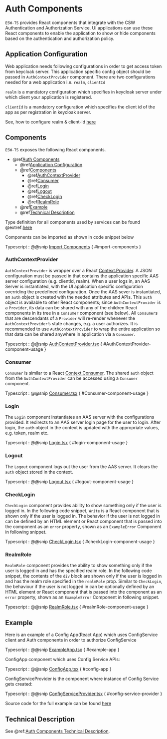 # Auth Components

`ESW-TS` provides React components that integrate with the CSW
Authentication and Authorization Service. UI applications can use these React components to
enable the application to show or hide components based on the authentication and authorization policy.

## Application Configuration

Web application needs following configurations in order to get access token from keycloak server. This application specific
config object should be passed in `AuthContextProvider` component. There are two configurations needed for a web application
i.e. `realm`, `clientId`

`realm` is a mandatory configuration which specifies in keycloak server under which client your application is registered.

`clientId` is a mandatory configuration which specifies the client id of the app as per registration
in keycloak server.

See, how to configure realm & client-id [here](../common/getting-started.md#ui-app-configuration-for-esw-ts)

## Components

`ESW-TS` exposes the following React components.

- @ref[Auth Components](#auth-components)
  - @ref[Application Configuration](#application-configuration)
  - @ref[Components](#components)
    - @ref[AuthContextProvider](#authcontextprovider)
    - @ref[Consumer](#consumer)
    - @ref[Login](#login)
    - @ref[Logout](#logout)
    - @ref[CheckLogin](#checklogin)
    - @ref[RealmRole](#realmrole)
  - @ref[Example](#example)
  - @ref[Technical Description](#technical-description)

Type definition for all components used by services can be found @extref:[here](ts-docs:modules/components.html)

Components can be imported as shown in code snippet below

Typescript
:   @@snip [Import Components](../../../../example/src/components/NavComponent.tsx) { #import-components }

### AuthContextProvider

`AuthContextProvider` is wrapper over a React [Context.Provider](https://reactjs.org/docs/context.html#contextprovider).
A JSON configuration must be passed in that contains the application specific AAS server configuration
(e.g. clientId, realm). When a user logs in, an AAS Server is instantiated, with the UI application specific
configuration overriding the predefined configuration.
Once the AAS sever is instantiated, an `auth` object is created with the needed attributes and APIs. This `auth` object
is available to other React components; since `AuthContextProvider` is a `Provider`, its data can be shared with any of
the children React components in its tree in a `Consumer` component (see below). All `Consumer`s that are
descendants of a `Provider` will re-render whenever the `AuthContextProvider`’s state changes, e.g. a user authorizes.
It is recommended to use `AuthContextProvider` to wrap the entire application so that data can be shared anywhere in
application via a `Consumer`.

Typescript
:   @@snip [AuthContextProvider.tsx](../../../../example/src/components/ExampleApp.tsx) { #AuthContextProvider-component-usage }

### Consumer

`Consumer` is similar to a React [Context.Consumer](https://reactjs.org/docs/context.html#contextconsumer).
The shared `auth` object from the `AuthContextProvider` can be accessed using a `Consumer` component.

Typescript
:   @@snip [Consumer.tsx](../../../../example/src/components/Read.tsx) { #Consumer-component-usage }

### Login

The `Login` component instantiates an AAS server with the configurations provided. It redirects to an AAS server login page
for the user to login. After login, the `auth` object in the context is updated with the appropriate values,
e.g. token, realm etc.

Typescript
:   @@snip [Login.tsx](../../../../example/src/components/NavComponent.tsx) { #login-component-usage }

### Logout

The `Logout` component logs out the user from the AAS server. It clears the `auth` object stored in the context.

Typescript
:   @@snip [Logout.tsx](../../../../example/src/components/NavComponent.tsx) { #logout-component-usage }

### CheckLogin

`CheckLogin` component provides ability to show something only if the user is logged in.
In the following code snippet, `Write` is a React component that is shown only if the user is logged in.
The behavior if the user is not logged in can be defined by an HTML element or React component that is
passed into the component as an `error` property, shown as an `ExampleError` Component in following snippet.

Typescript
:   @@snip [CheckLogin.tsx](../../../../example/src/components/ExampleApp.tsx) { #checkLogin-component-usage }

### RealmRole

`RealmRole` component provides the ability to show something only if the user is logged in and has the specified realm role.
In the following code snippet, the contents of the `div` block are shown only if the user is logged in and
has the realm role specified in the `realmRole` prop.  Similar to `CheckLogin`,
the behaviour if the user is not logged in can be optionally defined by an HTML element or React component
that is passed into the component as an `error` property, shown as an `ExampleError` Component in following snippet.

Typescript
:   @@snip [RealmRole.tsx](../../../../example/src/components/ExampleApp.tsx) { #realmRole-component-usage }

## Example

Here is an example of a Config App(React App) which uses ConfigService client
and Auth components in order to authorize ConfigService

Typescript
:   @@snip [ExampleApp.tsx](../../../../example/src/components/ExampleApp.tsx) { #example-app }

ConfigApp component which uses Config Service APIs:

Typescript
:   @@snip [ConfigApp.tsx](../../../../example/src/components/config/ConfigApp.tsx) { #config-app }

ConfigServiceProvider is the component where instance of Config Service gets created:

Typescript
:   @@snip [ConfigServiceProvider.tsx](../../../../example/src/components/config/context/ConfigServiceProvider.tsx) { #config-service-provider }

Source code for the full example can be found [here]($github.dir.base_url$/example/src)

## Technical Description

See @ref:[Auth Components Technical Description](../technical/auth-components.md).
